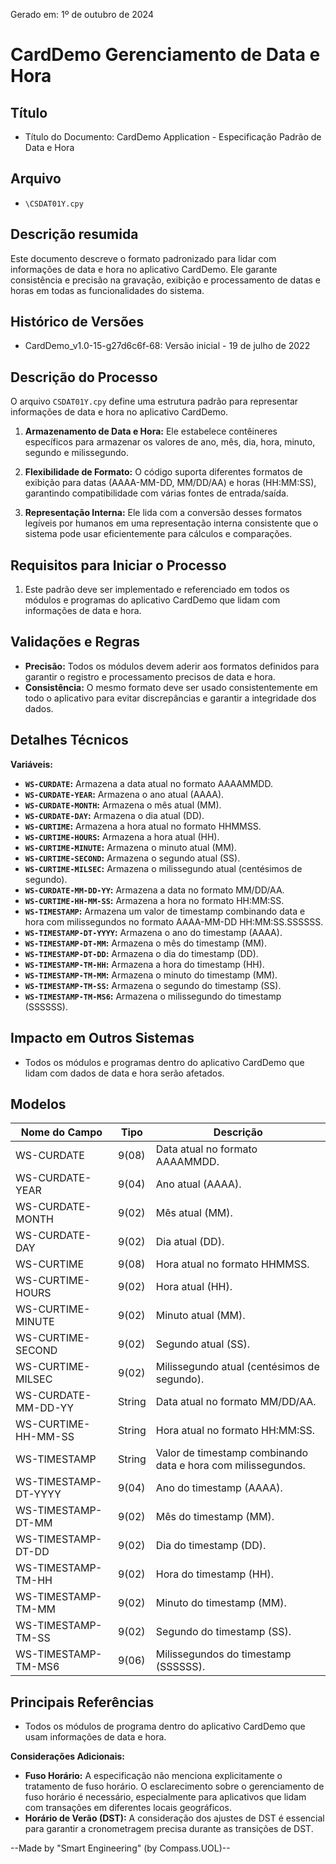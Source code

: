 Gerado em: 1º de outubro de 2024

# **CardDemo Gerenciamento de Data e Hora**

## Título

- Título do Documento: CardDemo Application -  Especificação Padrão de Data e Hora

## Arquivo

- `\CSDAT01Y.cpy`

## Descrição resumida

Este documento descreve o formato padronizado para lidar com informações de data e hora no aplicativo CardDemo. Ele garante consistência e precisão na gravação, exibição e processamento de datas e horas em todas as funcionalidades do sistema.

## Histórico de Versões

- CardDemo_v1.0-15-g27d6c6f-68: Versão inicial - 19 de julho de 2022

## Descrição do Processo

O arquivo `CSDAT01Y.cpy` define uma estrutura padrão para representar informações de data e hora no aplicativo CardDemo.

1. **Armazenamento de Data e Hora:** Ele estabelece contêineres específicos para armazenar os valores de ano, mês, dia, hora, minuto, segundo e milissegundo.

2. **Flexibilidade de Formato:** O código suporta diferentes formatos de exibição para datas (AAAA-MM-DD, MM/DD/AA) e horas (HH:MM:SS), garantindo compatibilidade com várias fontes de entrada/saída.

3. **Representação Interna:** Ele lida com a conversão desses formatos legíveis por humanos em uma representação interna consistente que o sistema pode usar eficientemente para cálculos e comparações.

## Requisitos para Iniciar o Processo

1. Este padrão deve ser implementado e referenciado em todos os módulos e programas do aplicativo CardDemo que lidam com informações de data e hora.

## Validações e Regras

* **Precisão:** Todos os módulos devem aderir aos formatos definidos para garantir o registro e processamento precisos de data e hora.
* **Consistência:** O mesmo formato deve ser usado consistentemente em todo o aplicativo para evitar discrepâncias e garantir a integridade dos dados.

## Detalhes Técnicos

**Variáveis:**

* **`WS-CURDATE`:** Armazena a data atual no formato AAAAMMDD.
* **`WS-CURDATE-YEAR`:** Armazena o ano atual (AAAA).
* **`WS-CURDATE-MONTH`:** Armazena o mês atual (MM).
* **`WS-CURDATE-DAY`:** Armazena o dia atual (DD).
* **`WS-CURTIME`:** Armazena a hora atual no formato HHMMSS.
* **`WS-CURTIME-HOURS`:** Armazena a hora atual (HH).
* **`WS-CURTIME-MINUTE`:** Armazena o minuto atual (MM).
* **`WS-CURTIME-SECOND`:** Armazena o segundo atual (SS).
* **`WS-CURTIME-MILSEC`:** Armazena o milissegundo atual (centésimos de segundo).
* **`WS-CURDATE-MM-DD-YY`:** Armazena a data no formato MM/DD/AA.
* **`WS-CURTIME-HH-MM-SS`:** Armazena a hora no formato HH:MM:SS.
* **`WS-TIMESTAMP`:** Armazena um valor de timestamp combinando data e hora com milissegundos no formato AAAA-MM-DD HH:MM:SS.SSSSSS.
* **`WS-TIMESTAMP-DT-YYYY`:** Armazena o ano do timestamp (AAAA).
* **`WS-TIMESTAMP-DT-MM`:** Armazena o mês do timestamp (MM).
* **`WS-TIMESTAMP-DT-DD`:** Armazena o dia do timestamp (DD).
* **`WS-TIMESTAMP-TM-HH`:** Armazena a hora do timestamp (HH).
* **`WS-TIMESTAMP-TM-MM`:** Armazena o minuto do timestamp (MM).
* **`WS-TIMESTAMP-TM-SS`:** Armazena o segundo do timestamp (SS).
* **`WS-TIMESTAMP-TM-MS6`:** Armazena o milissegundo do timestamp (SSSSSS).

## Impacto em Outros Sistemas

* Todos os módulos e programas dentro do aplicativo CardDemo que lidam com dados de data e hora serão afetados.

## Modelos

| Nome do Campo | Tipo | Descrição |
|---|---|---|
| WS-CURDATE |  9(08) | Data atual no formato AAAAMMDD. |
| WS-CURDATE-YEAR | 9(04) | Ano atual (AAAA). |
| WS-CURDATE-MONTH | 9(02) | Mês atual (MM). |
| WS-CURDATE-DAY | 9(02) | Dia atual (DD). |
| WS-CURTIME | 9(08) | Hora atual no formato HHMMSS. |
| WS-CURTIME-HOURS | 9(02) | Hora atual (HH). |
| WS-CURTIME-MINUTE | 9(02) | Minuto atual (MM). |
| WS-CURTIME-SECOND | 9(02) | Segundo atual (SS). |
| WS-CURTIME-MILSEC | 9(02) | Milissegundo atual (centésimos de segundo). |
| WS-CURDATE-MM-DD-YY |  String | Data atual no formato MM/DD/AA. |
| WS-CURTIME-HH-MM-SS | String | Hora atual no formato HH:MM:SS. |
| WS-TIMESTAMP | String | Valor de timestamp combinando data e hora com milissegundos. |
| WS-TIMESTAMP-DT-YYYY | 9(04) | Ano do timestamp (AAAA). |
| WS-TIMESTAMP-DT-MM | 9(02) | Mês do timestamp (MM). |
| WS-TIMESTAMP-DT-DD | 9(02) | Dia do timestamp (DD). |
| WS-TIMESTAMP-TM-HH | 9(02) | Hora do timestamp (HH). |
| WS-TIMESTAMP-TM-MM | 9(02) | Minuto do timestamp (MM). |
| WS-TIMESTAMP-TM-SS | 9(02) | Segundo do timestamp (SS). |
| WS-TIMESTAMP-TM-MS6 | 9(06) | Milissegundos do timestamp (SSSSSS). |

## Principais Referências

* Todos os módulos de programa dentro do aplicativo CardDemo que usam informações de data e hora.

**Considerações Adicionais:**

* **Fuso Horário:** A especificação não menciona explicitamente o tratamento de fuso horário. O esclarecimento sobre o gerenciamento de fuso horário é necessário, especialmente para aplicativos que lidam com transações em diferentes locais geográficos.
* **Horário de Verão (DST):** A consideração dos ajustes de DST é essencial para garantir a cronometragem precisa durante as transições de DST.

--Made by "Smart Engineering" (by Compass.UOL)--